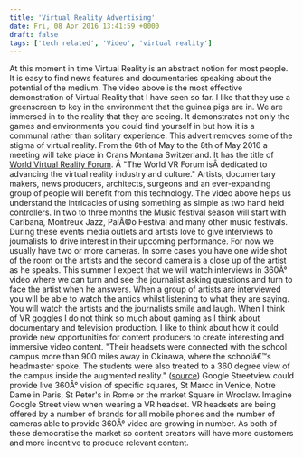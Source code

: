 ```yaml
---
title: 'Virtual Reality Advertising'
date: Fri, 08 Apr 2016 13:41:59 +0000
draft: false
tags: ['tech related', 'Video', 'virtual reality']
---
```


At this moment in time Virtual Reality is an abstract notion for most people. It is easy to find news features and documentaries speaking about the potential of the medium. The video above is the most effective demonstration of Virtual Reality that I have seen so far. I like that they use a greenscreen to key in the environment that the guinea pigs are in. We are immersed in to the reality that they are seeing. It demonstrates not only the games and environments you could find yourself in but how it is a communal rather than solitary experience. This advert removes some of the stigma of virtual reality. From the 6th of May to the 8th of May 2016 a meeting will take place in Crans Montana Switzerland. It has the title of [World Virtual Reality Forum](http://worldvrforum.com/). Â "The World VR Forum isÂ dedicated to advancing the virtual reality industry and culture." Artists, documentary makers, news producers, architects, surgeons and an ever-expanding group of people will benefit from this technology. The video above helps us understand the intricacies of using something as simple as two hand held controllers. In two to three months the Music festival season will start with Caribana, Montreux Jazz, PalÃ©o Festival and many other music festivals. During these events media outlets and artists love to give interviews to journalists to drive interest in their upcoming performance. For now we usually have two or more cameras. In some cases you have one wide shot of the room or the artists and the second camera is a close up of the artist as he speaks. This summer I expect that we will watch interviews in 360Â° video where we can turn and see the journalist asking questions and turn to face the artist when he answers. When a group of artists are interviewed you will be able to watch the antics whilst listening to what they are saying. You will watch the artists and the journalists smile and laugh. When I think of VR goggles I do not think so much about gaming as I think about documentary and television production. I like to think about how it could provide new opportunities for content producers to create interesting and immersive video content. "Their headsets were connected with the school campus more than 900 miles away in Okinawa, where the schoolâ€™s headmaster spoke. The students were also treated to a 360 degree view of the campus inside the augmented reality." ([source](http://blogs.wsj.com/digits/2016/04/07/online-high-school-in-japan-enters-virtual-reality/)) Google Streetview could provide live 360Â° vision of specific squares, St Marco in Venice, Notre Dame in Paris, St Peter's in Rome or the market Square in Wroclaw. Imagine Google Street view when wearing a VR headset. VR headsets are being offered by a number of brands for all mobile phones and the number of cameras able to provide 360Â° video are growing in number. As both of these democratise the market so content creators will have more customers and more incentive to produce relevant content.